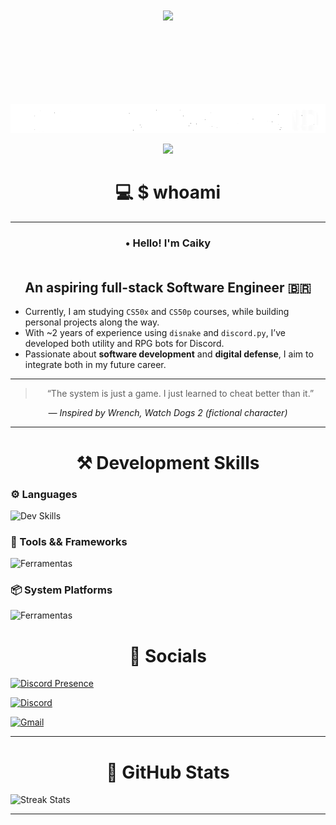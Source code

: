 <!-- Container principal -->
<div align="center">
  
<!-- Welcome to my Terminal-->
<img src="https://img.shields.io/badge/Welcome_to_my_terminal-00BFFF?style=for-the-badge&logoColor=white&labelColor=000000&color=00BFFF" style="margin:100px;" /><br><br>

<!-- 404 limits not found -->     
<img src="output-onlinegiftools-com-ezgif.com-crop.gif"><br>
  
  
<!-- Acessing Caiky's workspace -->
<img src="https://readme-typing-svg.herokuapp.com/?color=00BFFF&size=25&center=true&vCenter=true&width=1000&lines=>&nbsp+Accessing+Caiky's+workspace" />



<!-- Who am i-->
# 💻 $ whoami

<hr>

<!-- Title -->
<h3 align="center">
• Hello! I'm <strong>Caiky</strong>
<br><br>
</h3>


<h2>An aspiring full-stack Software Engineer 🇧🇷</h2>
</div>

<!-- Paragraphs -->
+ Currently, I am studying <code>CS50x</code> and <code>CS50p</code> courses, while building personal projects along the way.<br>
+ With ~2 years of experience using <code>disnake</code> and <code>discord.py</code>, I’ve developed both utility and RPG bots for Discord.<br>
+ Passionate about <strong>software development</strong> and <strong>digital defense</strong>, I aim to integrate both in my future career.

---

<!-- Watch dogs 2 Quote -->
<blockquote align="center">
  “The system is just a game. I just learned to cheat better than it.”
</blockquote>

<p align="center"><em>— Inspired by Wrench, Watch Dogs 2 (fictional character)</em></p>

---

<!-- Development skills container-->
<div>
<h1 align="center">⚒️ Development Skills</h1> 

<!-- Languages -->
### ⚙️ Languages
<img src="https://skillicons.dev/icons?i=html,css,c,js,python,sqlite" alt="Dev Skills">

<!-- Frameworks and tools-->
### 🔧 Tools && Frameworks
<img src="https://skillicons.dev/icons?i=git,bash,django,arduino,vscode" alt="Ferramentas">

<!-- System platforms -->
### 📦 System Platforms
<img src="https://skillicons.dev/icons?i=linux,debian,ubuntu" alt="Ferramentas">
</div>

  
<!-- Socials -->
<h1 align="center">📎 Socials</h1>
  
<!-- Discord Presence -->
[![Discord Presence](https://lanyard.cnrad.dev/api/845713407730122812?bg=1f2a38)](https://discord.com/users/845713407730122812)

<!-- Discord button -->
[![Discord](https://img.shields.io/badge/Discord-21060b?style=for-the-badge&logo=discord&logoColor=white)](https://discord.gg/XbpBs2xG)

<!-- Gmail button -->
<a href="mailto:caikyhortasouza25@gmail.com">
<img height="40px" src="https://img.shields.io/badge/Gmail-ffffff?style=for-the-badge&logo=gmail&logoColor=white)" alt="Gmail">
  </a>

---

<!-- Github Stats-->
<h1 align="center">📌 GitHub Stats</h1>
<img src="https://github-readme-activity-graph.vercel.app/graph?username=Caiky-Souza&theme=tokyo-night&hide_border=true&line=00BFFF&hide_title=true&color=00BFFF&bg_color=0d1117&area=true&li" alt="Streak Stats">

---
